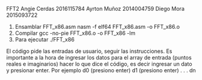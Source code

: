 FFT2
Angie Cerdas 2016115784
Ayrton Muñoz 2014004759
Diego Mora   2015093722

1) Ensamblar FFT_x86.asm
	nasm -f elf64 FFT_x86.asm -o FFT_x86.o
2) Compilar
	gcc -no-pie FFT_x86.o -o FFT_x86 -lm
3) Para ejecutar
	./FFT_x86

El código pide las entradas de usuario, seguir las instrucciones. Es importante a la hora de ingresar los datos para el array de entrada (puntos reales e imaginarios) hacer lo que dice el código, es decir ingresar un dato y presionar enter.
Por ejemplo
    d0    (presiono enter)
    d1    (presiono enter)
    .
    .
    .
    dn

